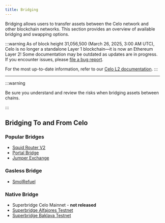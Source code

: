 ```yaml
---
title: Bridging
---
```


Bridging allows users to transfer assets between the Celo network and other blockchain networks. This section provides an overview of available bridging and swapping options.

:::warning
As of block height 31,056,500 (March 26, 2025, 3:00 AM UTC), Celo is no longer a standalone Layer 1 blockchain—it is now an Ethereum Layer 2!
Some documentation may be outdated as updates are in progress. If you encounter issues, please [file a bug report](https://github.com/celo-org/docs/issues/new/choose).

For the most up-to-date information, refer to our [Celo L2 documentation](https://docs.celo.org/cel2).
:::

---

:::warning

Be sure you understand and review the risks when bridging assets between chains.

:::

## Bridging To and From Celo

### Popular Bridges

- [Squid Router V2](https://v2.app.squidrouter.com/?chains=10%2C42220&tokens=0xeeeeeeeeeeeeeeeeeeeeeeeeeeeeeeeeeeeeeeee%2C0x471ece3750da237f93b8e339c536989b8978a438)
- [Portal Bridge](https://portalbridge.com/)
- [Jumper Exchange](https://jumper.exchange/?fromChain=10&fromToken=0x0000000000000000000000000000000000000000&toChain=42220&toToken=0x471EcE3750Da237f93B8E339c536989b8978a438)

### Gasless Bridge

- [SmolRefuel](https://smolrefuel.com/?outboundChain=42220)

### Native Bridge

- Superbridge Celo Mainnet - **not released**
- [Superbridge Alfajores Testnet](https://testnets.superbridge.app/celo-alfajores)
- [Superbridge Baklava Testnet](https://testnets.superbridge.app/celo-baklava)


